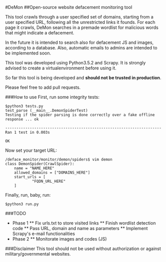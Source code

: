 #DeMon
##Open-source website defacement monitoring tool

This tool crawls through a user specified set of domains, starting from a user specified URL, following all the unrestricted links it founds. For each page it crawls, DeMon searches in a premade wordlist for malicious words that might indicate a defacement.

In the future it is intended to search also for defacement JS and images, according to a database. Also, automatic emails to admins are intended to be implemented soon.

This tool was developed using Python3.5.2 and Scrapy. It is strongly advised to create a virtualenvironment before using it.

So far this tool is being developed and **should not be trusted in production**.

Please feel free to add pull requests.

###How to use
First, run some integrity tests:

    $python3 tests.py
    test_parse (__main__.DemonSpiderTest)
    Testing if the spider parsing is done correctly over a fake offline response ... ok
    
    ----------------------------------------------------------------------
    Ran 1 test in 0.003s
    
    OK

Now set your target URL:

    /deface_monitor/monitor/demon/spiders$ vim demon
    class DemonSpider(CrawlSpider):
        name = "NAME_HERE"
        allowed_domains = ["DOMAINS_HERE"]
        start_urls = [
                "FQDN_URL_HERE"
        ]


Finally, run, baby, run:

    $python3 run.py
    
###TODO

* Phase 1
    ** Fix urls.txt to store visited links
    ** Finish wordlist detection code
    ** Pass URL, domain and name as parameters
    ** Implement Scrapy's e-mail functionalities
* Phase 2
    ** Monitorate images and codes (JS)

###Disclaimer
This tool should not be used without authorization or against military/governmental websites.
